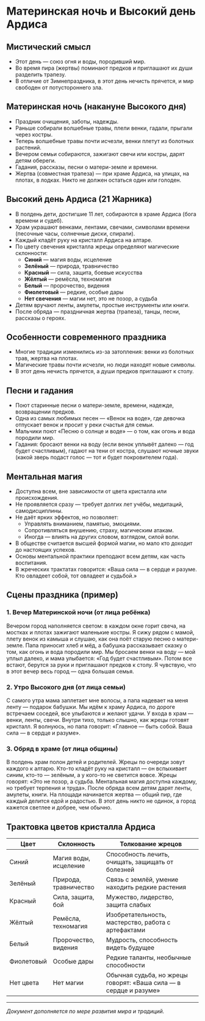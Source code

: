 ﻿---
created: 2025-08-04
name: Материнская ночь и Высокий день Ардиса
type: праздник, обряд
---

# Материнская ночь и Высокий день Ардиса

## Мистический смысл
- Этот день — союз огня и воды, породивший мир.
- Во время пира (жертвы) поминают предков и приглашают их души разделить трапезу.
- В отличие от Зимнепраздника, в этот день нечисть прячется, и мир свободен от потустороннего зла.

## Материнская ночь (накануне Высокого дня)
- Праздник очищения, заботы, надежды.
- Раньше собирали волшебные травы, плели венки, гадали, прыгали через костры.
- Теперь волшебные травы почти исчезли, венки плетут из болотных растений.
- Вечером семьи собираются, зажигают свечи или костры, дарят детям обереги.
- Гадания, рассказы, песни о матери-земле и времени.
- Жертва (совместная трапеза) — при храме Ардиса, на улицах, на плотах, в лодках. Никто не должен остаться один или голоден.

## Высокий день Ардиса (21 Жарника)
- В полдень дети, достигшие 11 лет, собираются в храме Ардиса (бога времени и судеб).
- Храм украшают венками, лентами, свечами, символами времени (песочные часы, солнечные диски, спирали).
- Каждый кладёт руку на кристалл Ардиса на алтаре.
- По цвету свечения кристалла жрецы определяют магические склонности:
    - **Синий** — магия воды, исцеление
    - **Зелёный** — природа, травничество
    - **Красный** — сила, защита, боевые искусства
    - **Жёлтый** — ремёсла, техномагия
    - **Белый** — пророчество, видения
    - **Фиолетовый** — редкие, особые дары
    - **Нет свечения** — магии нет, это не позор, а судьба
- Детям вручают ленты, амулеты, простые инструменты или книги.
- После обряда — праздничная жертва (трапеза), танцы, песни, рассказы о героях.

## Особенности современного праздника
- Многие традиции изменились из-за затопления: венки из болотных трав, жертва на плотах.
- Магические травы почти исчезли, но люди находят новые символы.
- В этот день нечисть прячется, а души предков приглашают к столу.

## Песни и гадания
- Поют старинные песни о матери-земле, времени, надежде, возвращении предков.
- Одна из самых любимых песен — «Венок на воде», где девочка отпускает венок и просит у реки счастья для семьи.
- Мальчики поют «Песню о солнце и воде» — о том, как огонь и вода породили мир.
- Гадания: бросают венки на воду (если венок уплывёт далеко — год будет счастливым), гадают на тени от костра, слушают ночные звуки (какой зверь подаст голос — тот и будет покровителем года).

## Ментальная магия
- Доступна всем, вне зависимости от цвета кристалла или происхождения.
- Не проявляется сразу — требует долгих лет учёбы, медитаций, самодисциплины.
- Не даёт ярких эффектов, но позволяет:
    - Управлять вниманием, памятью, эмоциями.
    - Сопротивляться внушению, страху, магическим атакам.
    - Иногда — влиять на других словом, взглядом, силой воли.
- В обществе считается высшей формой магии, но мало кто доходит до настоящих успехов.
- Основы ментальной практики преподают всем детям, как часть воспитания.
- В жреческих трактатах говорится: «Ваша сила — в сердце и разуме. Кто овладеет собой, тот овладеет и судьбой.»

## Сцены праздника (пример)

### 1. Вечер Материнской ночи (от лица ребёнка)
Вечером город наполняется светом: в каждом окне горит свеча, на мостках и плотах зажигают маленькие костры. Я сижу рядом с мамой, плету венок из камыша и слушаю, как она поёт старую песню о матери-земле. Папа приносит хлеб и мёд, а бабушка рассказывает сказку о том, как огонь и вода породили мир. Мы бросаем венки на воду — мой уплыл далеко, и мама улыбается: «Год будет счастливым». Потом все встают, берутся за руки и приглашают предков к столу. Я чувствую, что в этот вечер весь город — одна большая семья.

### 2. Утро Высокого дня (от лица семьи)
С самого утра мама заплетает мне волосы, а папа надевает на меня ленту — подарок бабушки. Мы идём к храму Ардиса, по дороге встречаем соседей, все улыбаются и желают удачи. У входа в храм — венки, ленты, свечи. Внутри тихо, только слышно, как жрецы готовят кристалл. Я волнуюсь, но папа говорит: «Главное — быть собой. Ваша сила — в сердце и разуме».

### 3. Обряд в храме (от лица общины)
В полдень храм полон детей и родителей. Жрецы по очереди зовут каждого к алтарю. Кто-то кладёт руку на кристалл — он вспыхивает синим, кто-то — зелёным, а у кого-то не светится вовсе. Жрецы говорят: «Это не позор, а судьба. Ментальная магия доступна каждому, но требует терпения и труда». После обряда всем детям дарят ленты, амулеты, книги. На площади начинается жертва — общий пир, где каждый делится едой и радостью. В этот день никто не одинок, а город кажется светлее и добрее, чем обычно.

## Трактовка цветов кристалла Ардиса
| Цвет      | Склонность           | Толкование жрецов                                   |
|-----------|----------------------|-----------------------------------------------------|
| Синий     | Магия воды, исцеление| Способность лечить, очищать, защищать от болезней   |
| Зелёный   | Природа, травничество| Связь с землёй, умение находить редкие растения     |
| Красный   | Сила, защита, бой    | Мужество, лидерство, защита слабых                  |
| Жёлтый    | Ремёсла, техномагия  | Изобретательность, мастерство, работа с артефактами |
| Белый     | Пророчество, видения | Мудрость, способность видеть будущее                |
| Фиолетовый| Особые дары          | Редкие таланты, необычные способности               |
| Нет цвета | Нет магии            | Обычная судьба, но жрецы говорят: «Ваша сила — в сердце и разуме» |

---

*Документ дополняется по мере развития мира и традиций.*
